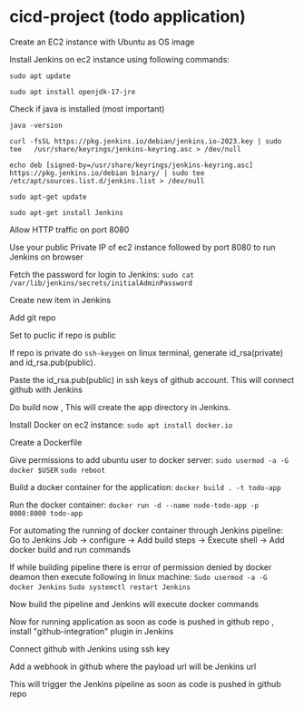 # cicd-project (todo application)


Create an EC2 instance with Ubuntu as OS image

Install Jenkins on ec2 instance using following commands:

`sudo apt update `


`sudo apt install openjdk-17-jre`

Check if java is installed (most important)

`java -version `

`curl -fsSL https://pkg.jenkins.io/debian/jenkins.io-2023.key | sudo tee   /usr/share/keyrings/jenkins-keyring.asc > /dev/null`

`echo deb [signed-by=/usr/share/keyrings/jenkins-keyring.asc]   https://pkg.jenkins.io/debian binary/ | sudo tee   /etc/apt/sources.list.d/jenkins.list > /dev/null`

`sudo apt-get update `

`sudo apt-get install Jenkins`

Allow HTTP traffic on port 8080

Use your public Private IP of ec2 instance followed by port 8080 to run Jenkins on browser

Fetch the password for login to Jenkins:
`sudo cat /var/lib/jenkins/secrets/initialAdminPassword`

Create new item in Jenkins

Add git repo

Set to puclic if repo is public

If repo is private do `ssh-keygen` on linux terminal, generate id_rsa(private) and id_rsa.pub(public).

Paste the id_rsa.pub(public) in ssh keys of github account. This will connect github with Jenkins

Do build now , This will create the app directory in Jenkins.

Install Docker on ec2 instance:
`sudo apt install docker.io`

Create a Dockerfile

Give permissions to add ubuntu user to docker server:
`sudo usermod -a -G docker $USER`
`sudo reboot`

Build a docker container for the application:
`docker build . -t todo-app `

Run the docker container:
`docker run -d --name node-todo-app -p 8000:8000 todo-app`

For automating the running of docker container through Jenkins pipeline:
Go to Jenkins Job -> configure -> Add build steps -> Execute shell -> Add docker build and run commands

If while building pipeline there is error of permission denied by docker deamon then execute following in linux machine:
`Sudo usermod -a -G docker Jenkins`
`Sudo systemctl restart Jenkins`

Now build the pipeline and Jenkins will execute docker commands

Now for running application as soon as code is pushed in github repo , install "github-integration" plugin in Jenkins

Connect github with Jenkins using ssh key

Add a webhook in github where the payload url will be Jenkins url

This will trigger the Jenkins pipeline as soon as code is pushed in github repo

